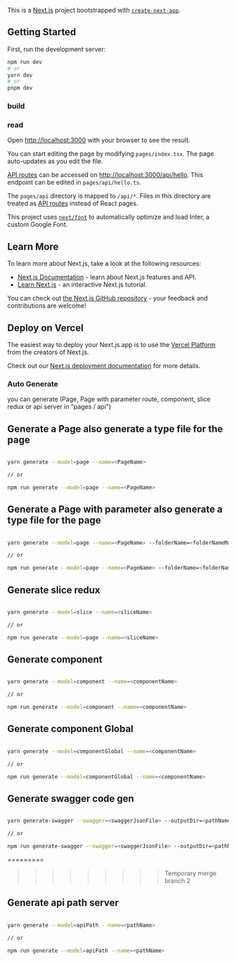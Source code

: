 This is a [Next.js](https://nextjs.org/) project bootstrapped with [`create-next-app`](https://github.com/vercel/next.js/tree/canary/packages/create-next-app).

## Getting Started

First, run the development server:

```bash
npm run dev
# or
yarn dev
# or
pnpm dev
```
### build

### read


Open [http://localhost:3000](http://localhost:3000) with your browser to see the result.

You can start editing the page by modifying `pages/index.tsx`. The page auto-updates as you edit the file.

[API routes](https://nextjs.org/docs/api-routes/introduction) can be accessed on [http://localhost:3000/api/hello](http://localhost:3000/api/hello). This endpoint can be edited in `pages/api/hello.ts`.

The `pages/api` directory is mapped to `/api/*`. Files in this directory are treated as [API routes](https://nextjs.org/docs/api-routes/introduction) instead of React pages.

This project uses [`next/font`](https://nextjs.org/docs/basic-features/font-optimization) to automatically optimize and load Inter, a custom Google Font.

## Learn More

To learn more about Next.js, take a look at the following resources:

- [Next.js Documentation](https://nextjs.org/docs) - learn about Next.js features and API.
- [Learn Next.js](https://nextjs.org/learn) - an interactive Next.js tutorial.

You can check out [the Next.js GitHub repository](https://github.com/vercel/next.js/) - your feedback and contributions are welcome!

## Deploy on Vercel

The easiest way to deploy your Next.js app is to use the [Vercel Platform](https://vercel.com/new?utm_medium=default-template&filter=next.js&utm_source=create-next-app&utm_campaign=create-next-app-readme) from the creators of Next.js.

Check out our [Next.js deployment documentation](https://nextjs.org/docs/deployment) for more details.

### Auto Generate

you can generate (Page, Page with parameter route, component, slice redux or api server in "pages / api")

## Generate a Page also generate a type file for the page

```bash

yarn generate --model=page --name=<PageName>

// or

npm run generate --model=page --name=<PageName>
```

## Generate a Page with parameter also generate a type file for the page

```bash

yarn generate --model=page --name=<PageName> --folderName=<folderNameMatchWithPage>

// or

npm run generate --model=page --name=<PageName> --folderName=<folderNameMatchWithPage>
```

## Generate slice redux

```bash

yarn generate --model=slice --name=<sliceName>

// or

npm run generate --model=page --name=<sliceName>
```

## Generate component

```bash

yarn generate --model=component --name=<componentName>

// or

npm run generate --model=component --name=<componentName>
```
## Generate component Global

```bash

yarn generate --model=componentGlobal --name=<componentName>

// or

npm run generate --model=componentGlobal --name=<componentName>
```

## Generate swagger code gen

```bash

yarn generate-swagger --swagger=<swaggerJsonFile> --outputDir=<pathName>

// or

npm run generate-swagger --swagger=<swaggerJsonFile> --outputDir=<pathName>
```
=========

>>>>>>>>> Temporary merge branch 2
## Generate api path server

```bash

yarn generate --model=apiPath --name=<pathName>

// or

npm run generate --model=apiPath --name=<pathName>
```



